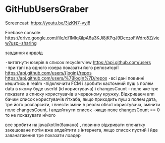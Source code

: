 # GitHubUsersGraber

Screencast:  https://youtu.be/3jzKN7-vyj8

Firebase console: https://drive.google.com/file/d/1MIqQIpA6a3KJi8jKPqJ9DcczoFWdro5Z/view?usp=sharing



завдання анрдоід


⁃витягнути юзерів в список recyclerview https://api.github.com/users
⁃при тапі на одного юзера показати його репозиторії https://api.github.com/users/{login}/repos <https://api.github.com/users/%7Blogin%7D/repos>
⁃всі дані повинні кешитись в realm
⁃підключити FCM і зробити кастомний пуш з полем data в якому буде userId (id користувача) і changesCount -  поле яке тре показати в списку користувачів в червоному кружку. Відкриваєм апп бачим список користувачів гітхаба, якщо приходить пуш з полем дата, тре його розпарсити, і внести зміни в реалм обєкт користувача, змінити поле changesCount, і апдейтнути список
⁃якщо поле changesCount == 0 то не показувати нічого


все зробити на java/kotlin(бажано) , повинно відкривати спочатку закешоване потім вже апдейтити з інтернета, якщо список пустий і йде заванатження тре показати лоадер


